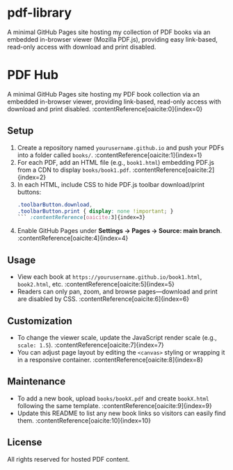 # pdf-library
A minimal GitHub Pages site hosting my collection of PDF books via an embedded in-browser viewer (Mozilla PDF.js), providing easy link-based, read-only access with download and print disabled.
# PDF Hub  
A minimal GitHub Pages site hosting my PDF book collection via an embedded in-browser viewer, providing link-based, read-only access with download and print disabled. :contentReference[oaicite:0]{index=0}

## Setup  
1. Create a repository named `yourusername.github.io` and push your PDFs into a folder called `books/`. :contentReference[oaicite:1]{index=1}  
2. For each PDF, add an HTML file (e.g., `book1.html`) embedding PDF.js from a CDN to display `books/book1.pdf`. :contentReference[oaicite:2]{index=2}  
3. In each HTML, include CSS to hide PDF.js toolbar download/print buttons:  
   ```css
   .toolbarButton.download,
   .toolbarButton.print { display: none !important; }
   ``` :contentReference[oaicite:3]{index=3}  
4. Enable GitHub Pages under **Settings → Pages → Source: main branch**. :contentReference[oaicite:4]{index=4}  

## Usage  
- View each book at `https://yourusername.github.io/book1.html`, `book2.html`, etc. :contentReference[oaicite:5]{index=5}  
- Readers can only pan, zoom, and browse pages—download and print are disabled by CSS. :contentReference[oaicite:6]{index=6}  

## Customization  
- To change the viewer scale, update the JavaScript render scale (e.g., `scale: 1.5`). :contentReference[oaicite:7]{index=7}  
- You can adjust page layout by editing the `<canvas>` styling or wrapping it in a responsive container. :contentReference[oaicite:8]{index=8}  

## Maintenance  
- To add a new book, upload `books/bookX.pdf` and create `bookX.html` following the same template. :contentReference[oaicite:9]{index=9}  
- Update this README to list any new book links so visitors can easily find them. :contentReference[oaicite:10]{index=10}  

## License  
All rights reserved for hosted PDF content.  
